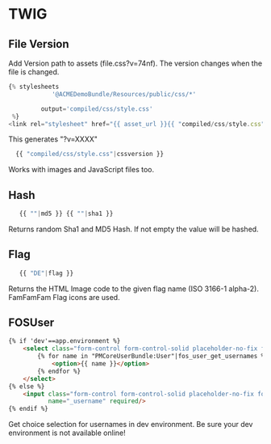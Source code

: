 # TWIG

## File Version

Add Version path to assets (file.css?v=74nf). The version changes when the file is changed.

```js
{% stylesheets 
            '@ACMEDemoBundle/Resources/public/css/*'

         output='compiled/css/style.css' 
 %}
<link rel="stylesheet" href="{{ asset_url }}{{ "compiled/css/style.css"|cssversion }}" type="text/css" />{% endstylesheets %}

```
This generates "?v=XXXX"

```js
  {{ "compiled/css/style.css"|cssversion }}
```

Works with images and JavaScript files too.

## Hash

```js
   {{ ""|md5 }} {{ ""|sha1 }}
```

Returns random Sha1 and MD5 Hash. If not empty the value will be hashed.


## Flag

```js
   {{ "DE"|flag }}
```

Returns the HTML Image code to the given flag name (ISO 3166-1 alpha-2). FamFamFam Flag icons are used.


## FOSUser

```html
{% if 'dev'==app.environment %}
    <select class="form-control form-control-solid placeholder-no-fix form-group" name="_username">
        {% for name in "PMCoreUserBundle:User"|fos_user_get_usernames %}
            <option>{{ name }}</option>
        {% endfor %}
    </select>
{% else %}
    <input class="form-control form-control-solid placeholder-no-fix form-group" type="text" autocomplete="off" placeholder="Benutzername"
           name="_username" required/>
{% endif %}
```

Get choice selection for usernames in dev environment. Be sure your dev environment is not available online!

